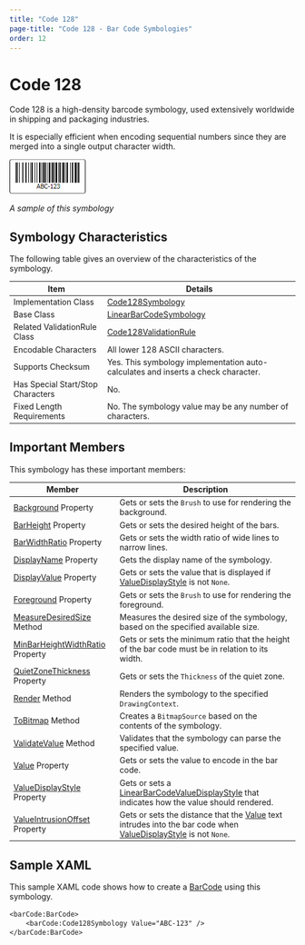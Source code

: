 ```yaml
---
title: "Code 128"
page-title: "Code 128 - Bar Code Symbologies"
order: 12
---
```

# Code 128

Code 128 is a high-density barcode symbology, used extensively worldwide in shipping and packaging industries.

It is especially efficient when encoding sequential numbers since they are merged into a single output character width.

![Screenshot](../images/symbology-code128.gif)

*A sample of this symbology*

## Symbology Characteristics

The following table gives an overview of the characteristics of the symbology.

| Item | Details |
|-----|-----|
| Implementation Class | [Code128Symbology](xref:@ActiproUIRoot.Controls.BarCode.Code128Symbology) |
| Base Class | [LinearBarCodeSymbology](xref:@ActiproUIRoot.Controls.BarCode.LinearBarCodeSymbology) |
| Related ValidationRule Class | [Code128ValidationRule](xref:@ActiproUIRoot.Controls.BarCode.ValidationRules.Code128ValidationRule) |
| Encodable Characters | All lower 128 ASCII characters. |
| Supports Checksum | Yes.  This symbology implementation auto-calculates and inserts a check character. |
| Has Special Start/Stop Characters | No. |
| Fixed Length Requirements | No.  The symbology value may be any number of characters. |

## Important Members

This symbology has these important members:

| Member | Description |
|-----|-----|
| [Background](xref:@ActiproUIRoot.Controls.BarCode.BarCodeSymbology.Background) Property | Gets or sets the `Brush` to use for rendering the background. |
| [BarHeight](xref:@ActiproUIRoot.Controls.BarCode.LinearBarCodeSymbology.BarHeight) Property | Gets or sets the desired height of the bars. |
| [BarWidthRatio](xref:@ActiproUIRoot.Controls.BarCode.LinearBarCodeSymbology.BarWidthRatio) Property | Gets or sets the width ratio of wide lines to narrow lines. |
| [DisplayName](xref:@ActiproUIRoot.Controls.BarCode.BarCodeSymbology.DisplayName) Property | Gets the display name of the symbology. |
| [DisplayValue](xref:@ActiproUIRoot.Controls.BarCode.LinearBarCodeSymbology.DisplayValue) Property | Gets or sets the value that is displayed if [ValueDisplayStyle](xref:@ActiproUIRoot.Controls.BarCode.LinearBarCodeSymbology.ValueDisplayStyle) is not `None`. |
| [Foreground](xref:@ActiproUIRoot.Controls.BarCode.BarCodeSymbology.Foreground) Property | Gets or sets the `Brush` to use for rendering the foreground. |
| [MeasureDesiredSize](xref:@ActiproUIRoot.Controls.BarCode.BarCodeSymbology.MeasureDesiredSize*) Method | Measures the desired size of the symbology, based on the specified available size. |
| [MinBarHeightWidthRatio](xref:@ActiproUIRoot.Controls.BarCode.LinearBarCodeSymbology.MinBarHeightWidthRatio) Property | Gets or sets the minimum ratio that the height of the bar code must be in relation to its width. |
| [QuietZoneThickness](xref:@ActiproUIRoot.Controls.BarCode.LinearBarCodeSymbology.QuietZoneThickness) Property | Gets or sets the `Thickness` of the quiet zone. |
| [Render](xref:@ActiproUIRoot.Controls.BarCode.BarCodeSymbology.Render*) Method | Renders the symbology to the specified `DrawingContext`. |
| [ToBitmap](xref:@ActiproUIRoot.Controls.BarCode.BarCodeSymbology.ToBitmap*) Method | Creates a `BitmapSource` based on the contents of the symbology. |
| [ValidateValue](xref:@ActiproUIRoot.Controls.BarCode.BarCodeSymbology.ValidateValue*) Method | Validates that the symbology can parse the specified value. |
| [Value](xref:@ActiproUIRoot.Controls.BarCode.BarCodeSymbology.Value) Property | Gets or sets the value to encode in the bar code. |
| [ValueDisplayStyle](xref:@ActiproUIRoot.Controls.BarCode.LinearBarCodeSymbology.ValueDisplayStyle) Property | Gets or sets a [LinearBarCodeValueDisplayStyle](xref:@ActiproUIRoot.Controls.BarCode.LinearBarCodeValueDisplayStyle) that indicates how the value should rendered. |
| [ValueIntrusionOffset](xref:@ActiproUIRoot.Controls.BarCode.LinearBarCodeSymbology.ValueIntrusionOffset) Property | Gets or sets the distance that the [Value](xref:@ActiproUIRoot.Controls.BarCode.BarCodeSymbology.Value) text intrudes into the bar code when [ValueDisplayStyle](xref:@ActiproUIRoot.Controls.BarCode.LinearBarCodeSymbology.ValueDisplayStyle) is not `None`. |

## Sample XAML

This sample XAML code shows how to create a [BarCode](xref:@ActiproUIRoot.Controls.BarCode.BarCode) using this symbology.

```xaml
<barCode:BarCode>
	<barCode:Code128Symbology Value="ABC-123" />
</barCode:BarCode>
```
